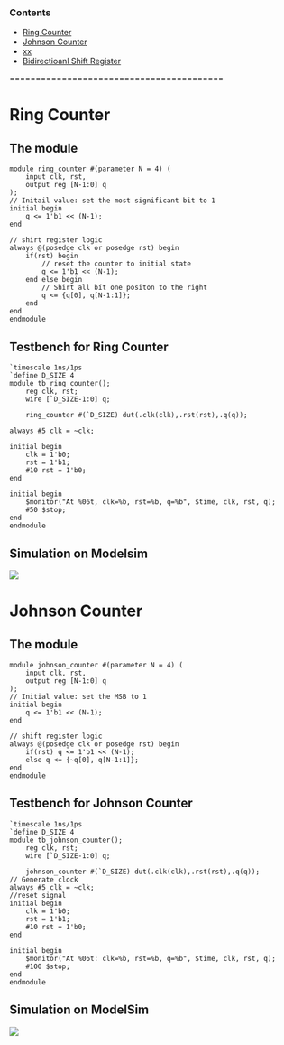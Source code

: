 ### Contents
- [Ring Counter](#ringcounter)
- [Johnson Counter](#johnsoncounter)
- [xx](#xx)
- [Bidirectioanl Shift Register](#bidir)

=========================================
<a name="ringcounter"></a>
# Ring Counter 
## The module
```
module ring_counter #(parameter N = 4) (
	input clk, rst,
	output reg [N-1:0] q
);
// Initail value: set the most significant bit to 1
initial begin
	q <= 1'b1 << (N-1);
end

// shirt register logic
always @(posedge clk or posedge rst) begin 
	if(rst) begin
		// reset the counter to initial state
		q <= 1'b1 << (N-1);
	end else begin
		// Shirt all bít one positon to the right
		q <= {q[0], q[N-1:1]};
	end
end
endmodule
```
## Testbench for Ring Counter
```
`timescale 1ns/1ps
`define D_SIZE 4
module tb_ring_counter();
	reg clk, rst;
	wire [`D_SIZE-1:0] q;
	
	ring_counter #(`D_SIZE) dut(.clk(clk),.rst(rst),.q(q));

always #5 clk = ~clk;

initial begin
	clk = 1'b0;
	rst = 1'b1;
	#10 rst = 1'b0;
end

initial begin
	$monitor("At %06t, clk=%b, rst=%b, q=%b", $time, clk, rst, q);
	#50 $stop;
end
endmodule
```
## Simulation on Modelsim 
<img src=https://i.imgur.com/Ffl31rl.png>

<a name="johnsoncounter"></a>
# Johnson Counter
## The module
```
module johnson_counter #(parameter N = 4) (
	input clk, rst,
	output reg [N-1:0] q
);
// Initial value: set the MSB to 1
initial begin
	q <= 1'b1 << (N-1);
end

// shift register logic
always @(posedge clk or posedge rst) begin
	if(rst) q <= 1'b1 << (N-1);
	else q <= {~q[0], q[N-1:1]};
end 
endmodule
```
## Testbench for Johnson Counter
```
`timescale 1ns/1ps
`define D_SIZE 4
module tb_johnson_counter();
	reg clk, rst;
	wire [`D_SIZE-1:0] q;

	johnson_counter #(`D_SIZE) dut(.clk(clk),.rst(rst),.q(q));
// Generate clock
always #5 clk = ~clk;
//reset signal
initial begin
	clk = 1'b0;
	rst = 1'b1;
	#10 rst = 1'b0;
end

initial begin
	$monitor("At %06t: clk=%b, rst=%b, q=%b", $time, clk, rst, q);
	#100 $stop;
end
endmodule
```
## Simulation on ModelSim 
<img src=https://i.imgur.com/v01zjgP.png>
